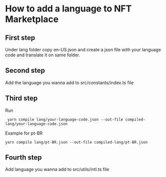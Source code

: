 # How to add a language to NFT Marketplace

## First step

Under lang folder copy en-US.json and create a json file with your language code and translate it on same folder.

## Second step

Add the language you wanna add to src/constants/index.ts file

## Third step

Run

` yarn compile lang/your-language-code.json --out-file compiled-lang/your-language-code.json`

Example for pt-BR

`yarn compile lang/pt-BR.json --out-file compiled-lang/pt-BR.json`

## Fourth step

Add language you wanna add to src/utils/intl.ts file
